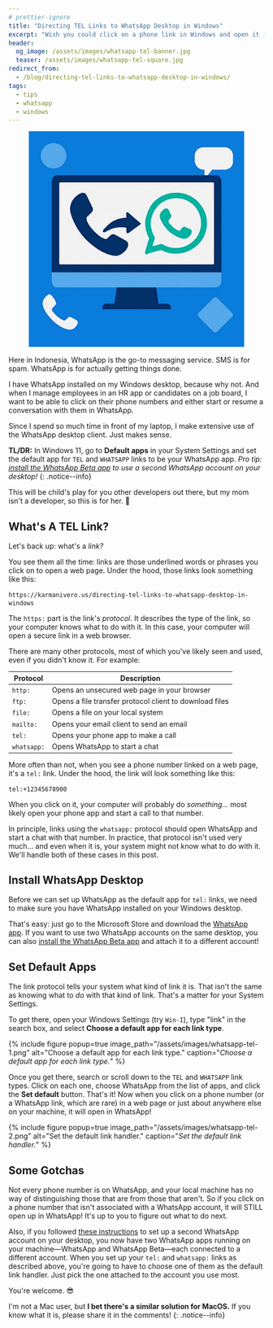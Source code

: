 ```yaml
---
# prettier-ignore
title: "Directing TEL Links to WhatsApp Desktop in Windows"
excerpt: "Wish you could click on a phone link in Windows and open it in your WhatsApp app? Here's how!"
header:
  og_image: /assets/images/whatsapp-tel-banner.jpg
  teaser: /assets/images/whatsapp-tel-square.jpg
redirect_from:
  - /blog/directing-tel-links-to-whatsapp-desktop-in-windows/
tags:
  - tips
  - whatsapp
  - windows
---
```


<figure class="align-left drop-image">
    <img src="/assets/images/whatsapp-tel-square.jpg">
</figure>

Here in Indonesia, WhatsApp is the go-to messaging service. SMS is for spam. WhatsApp is for actually getting things done.

I have WhatsApp installed on my Windows desktop, because why not. And when I manage employees in an HR app or candidates on a job board, I want to be able to click on their phone numbers and either start or resume a conversation with them in WhatsApp.

Since I spend so much time in front of my laptop, I make extensive use of the WhatsApp desktop client. Just makes sense.

**TL/DR:** In Windows 11, go to **Default apps** in your System Settings and set the default app for `TEL` and `WHATSAPP` links to be your WhatsApp app. _Pro tip: [install the WhatsApp Beta app](/using-two-whatsapp-accounts-on-the-same-desktop/) to use a second WhatsApp account on your desktop!_
{: .notice--info}

This will be child's play for you other developers out there, but my mom isn't a developer, so this is for her. 💖

## What's A TEL Link?

Let's back up: what's a _link?_

You see them all the time: links are those underlined words or phrases you click on to open a web page. Under the hood, those links look something like this:

```
https://karmanivero.us/directing-tel-links-to-whatsapp-desktop-in-windows
```

The `https:` part is the link's _protocol_. It describes the type of the link, so your computer knows what to do with it. In this case, your computer will open a secure link in a web browser.

There are many other protocols, most of which you've likely seen and used, even if you didn't know it. For example:

| Protocol    | Description                                             |
| ----------- | ------------------------------------------------------- |
| `http:`     | Opens an unsecured web page in your browser             |
| `ftp:`      | Opens a file transfer protocol client to download files |
| `file:`     | Opens a file on your local system                       |
| `mailto:`   | Opens your email client to send an email                |
| `tel:`      | Opens your phone app to make a call                     |
| `whatsapp:` | Opens WhatsApp to start a chat                          |

More often than not, when you see a phone number linked on a web page, it's a `tel:` link. Under the hood, the link will look something like this:

```
tel:+12345678900
```

When you click on it, your computer will probably do _something..._ most likely open your phone app and start a call to that number.

In principle, links using the `whatsapp:` protocol should open WhatsApp and start a chat with that number. In practice, that protocol isn't used very much... and even when it is, your system might not know what to do with it. We'll handle both of these cases in this post.

## Install WhatsApp Desktop

Before we can set up WhatsApp as the default app for `tel:` links, we need to make sure you have WhatsApp installed on your Windows desktop.

That's easy: just go to the Microsoft Store and download the [WhatsApp app](https://apps.microsoft.com/detail/9nksqgp7f2nh). If you want to use two WhatsApp accounts on the same desktop, you can also [install the WhatsApp Beta app](/using-two-whatsapp-accounts-on-the-same-desktop/) and attach it to a different account!

## Set Default Apps

The link protocol tells your system what kind of link it is. That isn't the same as knowing what to _do_ with that kind of link. That's a matter for your System Settings.

To get there, open your Windows Settings (try `Win-I`), type "link" in the search box, and select **Choose a default app for each link type**.

{% include figure popup=true image_path="/assets/images/whatsapp-tel-1.png" alt="Choose a default app for each link type." caption="*Choose a default app for each link type.*" %}

Once you get there, search or scroll down to the `TEL` and `WHATSAPP` link types. Click on each one, choose WhatsApp from the list of apps, and click the **Set default** button. That's it! Now when you click on a phone number (or a WhatsApp link, which are rare) in a web page or just about anywhere else on your machine, it will open in WhatsApp!

{% include figure popup=true image_path="/assets/images/whatsapp-tel-2.png" alt="Set the default link handler." caption="*Set the default link handler.*" %}

## Some Gotchas

Not every phone number is on WhatsApp, and your local machine has no way of distinguishing those that are from those that aren't. So if you click on a phone number that isn't associated with a WhatsApp account, it will STILL open up in WhatsApp! It's up to you to figure out what to do next.

Also, if you followed [these instructions](/using-two-whatsapp-accounts-on-the-same-desktop/) to set up a second WhatsApp account on your desktop, you now have two WhatsApp apps running on your machine—WhatsApp and WhatsApp Beta—each connected to a different account. When you set up your `tel:` and `whatsapp:` links as described above, you're going to have to choose one of them as the default link handler. Just pick the one attached to the account you use most.

You're welcome. 😎

I'm not a Mac user, but **I bet there's a similar solution for MacOS.** If you know what it is, please share it in the comments!
{: .notice--info}

